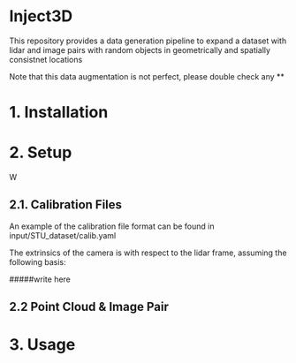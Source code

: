 # Inject3D
This repository provides a data generation pipeline to expand a dataset with lidar and image pairs with random objects in geometrically and spatially consistnet locations

Note that this data augmentation is not perfect, please double check any **



# 1. Installation

# 2. Setup
W

## 2.1. Calibration Files

An example of the calibration file format can be found in input/STU_dataset/calib.yaml

The extrinsics of the camera is with respect to the lidar frame, assuming the following basis:


#####write here


## 2.2 Point Cloud & Image Pair

# 3. Usage

